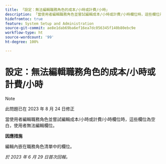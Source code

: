 ```yaml
---
title: 「設定：無法編輯職務角色的成本/小時或計費/小時」
description: 「當使用者編輯職務角色並嘗試編輯成本/小時或計費/小時欄位時，這些欄位為空白，使用者無法編輯欄位。」
hidefromtoc: true
feature: System Setup and Administration
source-git-commit: ae8e1dab69ba6ef16ea7dc056345f140b80ebc9e
workflow-type: ht
source-wordcount: '99'
ht-degree: 100%

---
```



# 設定：無法編輯職務角色的成本/小時或計費/小時



>[!NOTE]
>
>此問題已在 2023 年 8 月 24 日修正

當使用者編輯職務角色並嘗試編輯成本/小時或計費/小時欄位時，這些欄位為空白，使用者無法編輯欄位。

**因應措施**

編輯內嵌在職務角色清單中的欄位。

_於 2023 年 6 月 29 日首次回報。_

